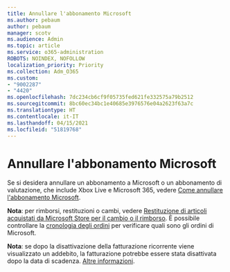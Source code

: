 ```yaml
---
title: Annullare l'abbonamento Microsoft
ms.author: pebaum
author: pebaum
manager: scotv
ms.audience: Admin
ms.topic: article
ms.service: o365-administration
ROBOTS: NOINDEX, NOFOLLOW
localization_priority: Priority
ms.collection: Adm_O365
ms.custom:
- "9002287"
- "4420"
ms.openlocfilehash: 7dc234cb6cf9f05735fed621fe332575a79b2512
ms.sourcegitcommit: 8bc60ec34bc1e40685e3976576e04a2623f63a7c
ms.translationtype: HT
ms.contentlocale: it-IT
ms.lasthandoff: 04/15/2021
ms.locfileid: "51819768"
---
```

# <a name="cancel-microsoft-subscription"></a>Annullare l'abbonamento Microsoft

Se si desidera annullare un abbonamento a Microsoft o un abbonamento di valutazione, che include Xbox Live e Microsoft 365, vedere [Come annullare l'abbonamento Microsoft](https://support.microsoft.com/help/4027815).

**Nota**: per rimborsi, restituzioni o cambi, vedere [Restituzione di articoli acquistati da Microsoft Store per il cambio o il rimborso](https://support.microsoft.com/help/10558). È possibile controllare la [cronologia degli ordini](https://account.microsoft.com/billing/orders/) per verificare quali sono gli ordini di Microsoft. 

**Nota**: se dopo la disattivazione della fatturazione ricorrente viene visualizzato un addebito, la fatturazione potrebbe essere stata disattivata dopo la data di scadenza. [Altre informazioni](https://support.microsoft.com/help/10640). 
